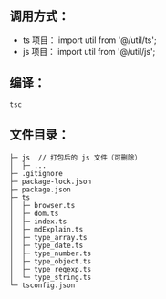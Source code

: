 ## 调用方式：
- ts 项目： import util from '@/util/ts';
- js 项目： import util from '@/util/js';

## 编译：
```
tsc
```

## 文件目录：
```
├─ js  // 打包后的 js 文件（可删除）
│  ├─ ...
├─ .gitignore
├─ package-lock.json
├─ package.json
├─ ts
│  ├─ browser.ts
│  ├─ dom.ts
│  ├─ index.ts
│  ├─ mdExplain.ts
│  ├─ type_array.ts
│  ├─ type_date.ts
│  ├─ type_number.ts
│  ├─ type_object.ts
│  ├─ type_regexp.ts
│  └─ type_string.ts
└─ tsconfig.json

```
